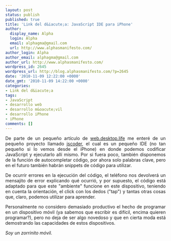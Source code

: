 ```yaml
---
layout: post
status: publish
published: true
title: 'Link del d&iacute;a: JavaScript IDE para iPhone'
author:
  display_name: Alpha
  login: Alpha
  email: alphagma@gmail.com
  url: http://www.alphasmanifesto.com/
author_login: Alpha
author_email: alphagma@gmail.com
author_url: http://www.alphasmanifesto.com/
wordpress_id: 2645
wordpress_url: http://blog.alphasmanifesto.com/?p=2645
date: '2010-11-09 12:22:00 +0000'
date_gmt: '2010-11-09 14:22:00 +0000'
categories:
- Link del d&iacute;a
tags:
- JavaScript
- desarrollo web
- desarrollo m&oacute;vil
- desarrollo iPhone
- iPhone
comments: []
---
```

<p style="text-align: justify;">De parte de un peque&ntilde;o art&iacute;culo de <a href="http://webdesktoplife.com/post/1358032790/a-javascript-ide-for-the-iphone">web.desktop.life</a> me enter&eacute; de un peque&ntilde;o proyecto llamado <a href="http://files.stefanlh.de/public/jscoder/">jscoder</a>, el cual es un peque&ntilde;o IDE (no tan peque&ntilde;o si lo vemos desde el iPhone) en donde podemos codificar JavaScript y ejecutarlo all&iacute; mismo. Por si fuera poco, tambi&eacute;n disponemos de la funci&oacute;n de autocompletar c&oacute;digo, por ahora solo palabras clave, pero en el futuro tambi&eacute;n habr&aacute;n snippets de c&oacute;digo para utilizar.</p>
<p style="text-align: justify;">De ocurrir errores en la ejecuci&oacute;n del c&oacute;digo, el tel&eacute;fono nos devolver&aacute; un mensajito de error explicando qu&eacute; ocurri&oacute;, y por supuesto, el c&oacute;digo est&aacute; adaptado para que este "ambiente" funcione en este dispositivo, teniendo en cuenta la orientaci&oacute;n, el click con los dedos ("tap") y tantas otras cosas que, claro, podemos utilizar para aprender.</p>
<p style="text-align: justify;">Personalmente no considero demasiado productivo el hecho de programar en un dispositivo m&oacute;vil (ya sabemos que escribir es dif&iacute;cil, encima quieren programar?), pero no deja de ser algo novedoso y que en cierta moda est&aacute; demostrando las capacidades de estos dispositivos.</p>
<p style="text-align: justify;"><em>Soy un zorrinito m&oacute;vil.</em></p>
